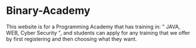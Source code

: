 # Binary-Academy
This website is for a Programming Academy that has training in: " JAVA, WEB, Cyber Security ", and students can apply for any training that we offer by first registering and then choosing what they want.
